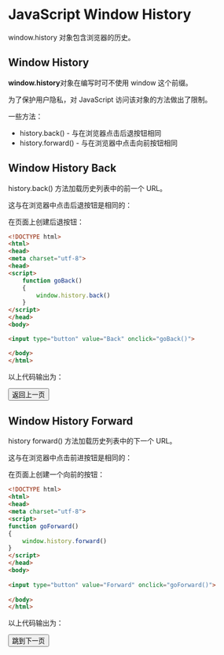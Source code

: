 # JavaScript Window History

window.history 对象包含浏览器的历史。

## Window History

**window.history**对象在编写时可不使用 window 这个前缀。

为了保护用户隐私，对 JavaScript 访问该对象的方法做出了限制。

一些方法：

- history.back() - 与在浏览器点击后退按钮相同
- history.forward() - 与在浏览器中点击向前按钮相同

## Window History Back

history.back()  方法加载历史列表中的前一个 URL。

这与在浏览器中点击后退按钮是相同的：

在页面上创建后退按钮：

<!--sec data-title="在页面上创建后退按钮" data-filename="" ces-->
```html
<!DOCTYPE html>
<html>
<head>
<meta charset="utf-8">
<head>
<script>
    function goBack()
    {
        window.history.back()
    }
</script>
</head>
<body>

<input type="button" value="Back" onclick="goBack()">

</body>
</html>
```

以上代码输出为：

<div class="example_code">

<input type="button" value="返回上一页" onclick="goBack()">
<script>
function goBack()
 {
 window.history.back()
 }
</script>
</div>
<!--endsec-->

## Window History Forward

history forward()  方法加载历史列表中的下一个 URL。

这与在浏览器中点击前进按钮是相同的：

在页面上创建一个向前的按钮：

<!--sec data-title="在页面上创建一个向前的按钮" data-filename="" ces-->
```html
<!DOCTYPE html>
<html>
<head>
<meta charset="utf-8">
<script>
function goForward()
{
    window.history.forward()
}
</script>
</head>
<body>
 
<input type="button" value="Forward" onclick="goForward()">
 
</body>
</html>
```

以上代码输出为：

<div class="example_code">

<input type="button" value="跳到下一页" onclick="goForward()">
<script>
function goForward()
 {
 window.history.forward()
 }
</script>
</div>
<!--endsec-->